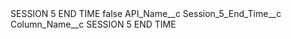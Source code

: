 <?xml version="1.0" encoding="UTF-8"?>
<CustomMetadata xmlns="http://soap.sforce.com/2006/04/metadata" xmlns:xsi="http://www.w3.org/2001/XMLSchema-instance" xmlns:xsd="http://www.w3.org/2001/XMLSchema">
    <label>SESSION 5 END TIME</label>
    <protected>false</protected>
    <values>
        <field>API_Name__c</field>
        <value xsi:type="xsd:string">Session_5_End_Time__c</value>
    </values>
    <values>
        <field>Column_Name__c</field>
        <value xsi:type="xsd:string">SESSION 5 END TIME</value>
    </values>
</CustomMetadata>
